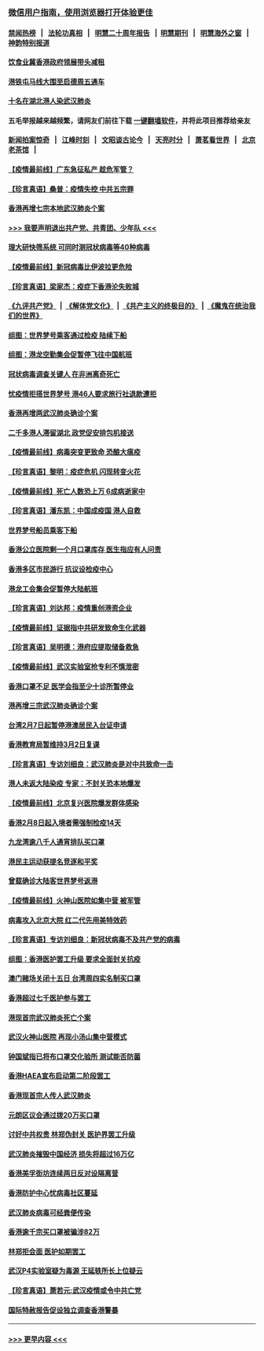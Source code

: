 ### [微信用户指南，使用浏览器打开体验更佳](https://github.com/gfw-breaker/banned-news1/blob/master/indexes/wechat-guide.md?t=0)
#### [禁闻热榜](热点新闻.md?t=0)  &nbsp;&nbsp;|&nbsp;&nbsp; [法轮功真相](https://github.com/gfw-breaker/truth/blob/master/README.md?t=0) &nbsp;&nbsp;|&nbsp;&nbsp; [明慧二十周年报告](https://github.com/gfw-breaker/mh-reports/blob/master/README.md?t=0) &nbsp;&nbsp;|&nbsp;&nbsp;[明慧期刊](https://github.com/gfw-breaker/mh-qikan) &nbsp;&nbsp;|&nbsp;&nbsp; [明慧海外之窗](https://github.com/gfw-breaker/mh-news/blob/master/README.md?t=0) &nbsp;&nbsp;|&nbsp;&nbsp; [神韵特别报道](https://github.com/gfw-breaker/mh-news/blob/master/shenyun.md?t=0)
#### [饮食业冀香港政府领展带头减租](../pages/nsc415/n11864876.md?t=02140011) 
#### [港铁屯马线大围至启德周五通车](../pages/nsc415/n11864842.md?t=02140011) 
#### [十名在湖北港人染武汉肺炎](../pages/nsc415/n11864807.md?t=02140011) 
#### 五毛举报越来越频繁，请网友们前往下载 [一键翻墙软件](https://github.com/gfw-breaker/ssr-accounts)，并将此项目推荐给亲友
#### [新闻拍案惊奇](https://github.com/gfw-breaker/banned-news1/blob/master/pages/link4.md) &nbsp;&nbsp;|&nbsp;&nbsp; [江峰时刻](https://github.com/gfw-breaker/banned-news1/blob/master/pages/link4.md) &nbsp;&nbsp;|&nbsp;&nbsp; [文昭谈古论今](https://github.com/gfw-breaker/banned-news1/blob/master/pages/link4.md) &nbsp;&nbsp;|&nbsp;&nbsp; [天亮时分](https://github.com/gfw-breaker/banned-news1/blob/master/pages/link4.md) &nbsp;&nbsp;|&nbsp;&nbsp; [萧茗看世界](https://github.com/gfw-breaker/banned-news1/blob/master/pages/link4.md) &nbsp;&nbsp;|&nbsp;&nbsp; [北京老茶馆](https://github.com/gfw-breaker/banned-news1/blob/master/pages/link4.md) &nbsp;&nbsp;|&nbsp;&nbsp; 
#### [【疫情最前线】广东急征私产 趁危军管？](../pages/nsc415/n11864205.md?t=02140011) 
#### [【珍言真语】桑普：疫情失控 中共五宗罪](../pages/nsc415/n11864157.md?t=02140011) 
#### [香港再增七宗本地武汉肺炎个案](../pages/nsc415/n11862405.md?t=02140011) 
#### [>>> 我要声明退出共产党、共青团、少年队 <<<](https://github.com/begood0513/goodnews/blob/master/quit/letter.md) 
#### [理大研快筛系统 可同时测冠状病毒等40种病毒](../pages/nsc415/n11862376.md?t=02140011) 
#### [【疫情最前线】新冠病毒比伊波拉更危险](../pages/nsc415/n11862199.md?t=02140011) 
#### [【珍言真语】梁家杰：疫症下香港沦失败城](../pages/nsc415/n11861588.md?t=02140011) 
#### [《九评共产党》](https://github.com/begood0513/9ping.md/blob/master/README.md) &nbsp;|&nbsp; [《解体党文化》](../../../../jtdwh.md/blob/master/README.md)  &nbsp;|&nbsp; [《共产主义的终极目的》](../../../../gczydzjmd.md/blob/master/README.md) &nbsp;|&nbsp; [《魔鬼在统治我们的世界》](../../../../mgztzwmdsj.md/blob/master/README.md) 
#### [组图：世界梦号乘客通过检疫 陆续下船](../pages/nsc415/n11858302.md?t=02140011) 
#### [组图：港龙空勤集会促暂停飞往中国航班](../pages/nsc415/n11858190.md?t=02140011) 
#### [冠状病毒调查关键人 在非洲离奇死亡](../pages/nsc415/n11859798.md?t=02140011) 
#### [忧疫情拒搭世界梦号 港46人要求旅行社退款遭拒](../pages/nsc415/n11859849.md?t=02140011) 
#### [香港再增两武汉肺炎确诊个案](../pages/nsc415/n11859833.md?t=02140011) 
#### [二千多港人滞留湖北 政党促安排包机接送](../pages/nsc415/n11859831.md?t=02140011) 
#### [【疫情最前线】病毒突变更致命 恐酿大瘟疫](../pages/nsc415/n11859604.md?t=02140011) 
#### [【珍言真语】黎明：疫症危机 闪现转变火花](../pages/nsc415/n11859199.md?t=02140011) 
#### [【疫情最前线】死亡人数恐上万 6成病逝家中](../pages/nsc415/n11856687.md?t=02140011) 
#### [【珍言真语】潘东凯：中国成疫国 港人自救](../pages/nsc415/n11856962.md?t=02140011) 
#### [世界梦号船员乘客下船](../pages/nsc415/n11856883.md?t=02140011) 
#### [香港公立医院剩一个月口罩库存 医生指应有人问责](../pages/nsc415/n11856875.md?t=02140011) 
#### [香港多区市民游行 抗议设检疫中心](../pages/nsc415/n11856866.md?t=02140011) 
#### [港龙工会集会促暂停大陆航班](../pages/nsc415/n11856840.md?t=02140011) 
#### [【珍言真语】刘达邦：疫情重创港资企业](../pages/nsc415/n11854274.md?t=02140011) 
#### [【疫情最前线】证据指中共研发致命生化武器](../pages/nsc415/n11853087.md?t=02140011) 
#### [【珍言真语】吴明德：港府应提取储备救急](../pages/nsc415/n11852734.md?t=02140011) 
#### [【疫情最前线】武汉实验室抢专利不慎泄密](../pages/nsc415/n11850310.md?t=02140011) 
#### [香港口罩不足 医学会指至少十诊所暂停业](../pages/nsc415/n11850301.md?t=02140011) 
#### [港再增三宗武汉肺炎确诊个案](../pages/nsc415/n11850328.md?t=02140011) 
#### [台湾2月7日起暂停港澳居民入台证申请](../pages/nsc415/n11850304.md?t=02140011) 
#### [香港教育局暂维持3月2日复课](../pages/nsc415/n11850260.md?t=02140011) 
#### [【珍言真语】专访刘细良：武汉肺炎是对中共致命一击](../pages/nsc415/n11849934.md?t=02140011) 
#### [港人未返大陆染疫 专家：不封关恐本地爆发](../pages/nsc415/n11848021.md?t=02140011) 
#### [【疫情最前线】北京复兴医院爆发群体感染](../pages/nsc415/n11847626.md?t=02140011) 
#### [香港2月8日起入境者需强制检疫14天](../pages/nsc415/n11847658.md?t=02140011) 
#### [九龙湾逾八千人通宵排队买口罩](../pages/nsc415/n11847647.md?t=02140011) 
#### [港民主运动获提名竞逐和平奖](../pages/nsc415/n11847633.md?t=02140011) 
#### [曾载确诊大陆客世界梦号返港](../pages/nsc415/n11847608.md?t=02140011) 
#### [【疫情最前线】火神山医院如集中营 被军管](../pages/nsc415/n11847524.md?t=02140011) 
#### [病毒攻入北京大院 红二代先用美特效药](../pages/nsc415/n11847427.md?t=02140011) 
#### [【珍言真语】专访刘细良：新冠状病毒不及共产党的病毒](../pages/nsc415/n11847164.md?t=02140011) 
#### [组图：香港医护罢工升级 要求全面封关抗疫](../pages/nsc415/n11844107.md?t=02140011) 
#### [澳门赌场关闭十五日 台湾周四实名制买口罩](../pages/nsc415/n11845083.md?t=02140011) 
#### [香港超过七千医护参与罢工](../pages/nsc415/n11845051.md?t=02140011) 
#### [港现首宗武汉肺炎死亡个案](../pages/nsc415/n11844998.md?t=02140011) 
#### [武汉火神山医院 再现小汤山集中营模式](../pages/nsc415/n11844763.md?t=02140011) 
#### [钟国斌指已将布口罩交化验所 测试能否防菌](../pages/nsc415/n11842783.md?t=02140011) 
#### [香港HAEA宣布启动第二阶段罢工](../pages/nsc415/n11842723.md?t=02140011) 
#### [香港现首宗人传人武汉肺炎](../pages/nsc415/n11842766.md?t=02140011) 
#### [元朗区议会通过拨20万买口罩](../pages/nsc415/n11842754.md?t=02140011) 
#### [讨好中共权贵 林郑伪封关 医护界罢工升级](../pages/nsc415/n11842359.md?t=02140011) 
#### [武汉肺炎摧毁中国经济 损失将超过16万亿](../pages/nsc415/n11839723.md?t=02140011) 
#### [香港美孚街坊连续两日反对设隔离营](../pages/nsc415/n11839962.md?t=02140011) 
#### [香港防护中心忧病毒社区蔓延](../pages/nsc415/n11839933.md?t=02140011) 
#### [武汉肺炎病毒可经粪便传染](../pages/nsc415/n11839939.md?t=02140011) 
#### [香港逾千宗买口罩被骗涉82万](../pages/nsc415/n11839914.md?t=02140011) 
#### [林郑拒会面 医护如期罢工](../pages/nsc415/n11839892.md?t=02140011) 
#### [武汉P4实验室疑为毒源 王延轶所长上位疑云](../pages/nsc415/n11835543.md?t=02140011) 
#### [【珍言真语】萧若元:武汉疫情或令中共亡党](../pages/nsc415/n11829394.md?t=02140011) 
#### [国际特赦报告促设独立调查香港警暴](../pages/nsc415/n11833845.md?t=02140011) 

----
#### [ >>> 更早内容 <<< ](../indexes/nsc415-earlier.md)
